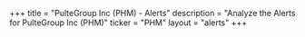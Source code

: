 +++
title = "PulteGroup Inc (PHM) - Alerts"
description = "Analyze the Alerts for PulteGroup Inc (PHM)"
ticker = "PHM"
layout = "alerts"
+++

